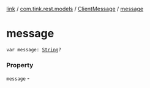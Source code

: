 [link](../../index.md) / [com.tink.rest.models](../index.md) / [ClientMessage](index.md) / [message](./message.md)

# message

`var message: `[`String`](https://kotlinlang.org/api/latest/jvm/stdlib/kotlin/-string/index.html)`?`

### Property

`message` - 
